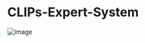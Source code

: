 # CLIPs-Expert-System

![image](https://github.com/user-attachments/assets/1872a789-4cda-4def-91a7-d2121be1c904)
